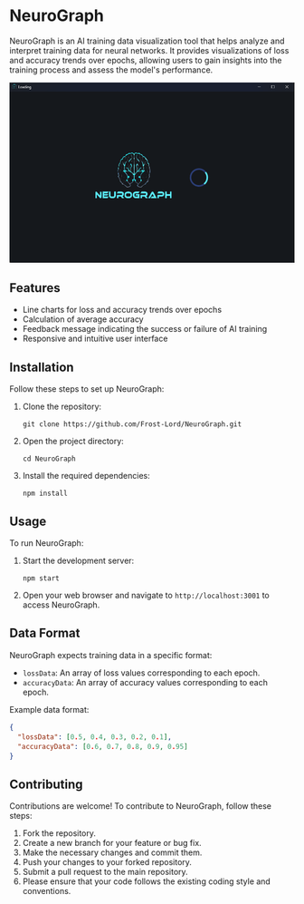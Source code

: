 # NeuroGraph

NeuroGraph is an AI training data visualization tool that helps analyze and interpret training data for neural networks. It provides visualizations of loss and accuracy trends over epochs, allowing users to gain insights into the training process and assess the model's performance.

![NeuroGraph Preview](./npm//images/img.png)

## Features

- Line charts for loss and accuracy trends over epochs
- Calculation of average accuracy
- Feedback message indicating the success or failure of AI training
- Responsive and intuitive user interface

## Installation

Follow these steps to set up NeuroGraph:

1. Clone the repository:
   ```shell
   git clone https://github.com/Frost-Lord/NeuroGraph.git
   ```
2. Open the project directory:
   ```shell
   cd NeuroGraph
   ```
3. Install the required dependencies:
   ```shell
   npm install
   ```

## Usage

To run NeuroGraph:

1. Start the development server:
   ```shell
   npm start
   ```
2. Open your web browser and navigate to `http://localhost:3001` to access NeuroGraph.

## Data Format

NeuroGraph expects training data in a specific format:

- `lossData`: An array of loss values corresponding to each epoch.
- `accuracyData`: An array of accuracy values corresponding to each epoch.

Example data format:

```json
{
  "lossData": [0.5, 0.4, 0.3, 0.2, 0.1],
  "accuracyData": [0.6, 0.7, 0.8, 0.9, 0.95]
}
```

## Contributing
Contributions are welcome! To contribute to NeuroGraph, follow these steps:

1. Fork the repository.
2. Create a new branch for your feature or bug fix.
3. Make the necessary changes and commit them.
4. Push your changes to your forked repository.
5. Submit a pull request to the main repository.
6. Please ensure that your code follows the existing coding style and conventions.